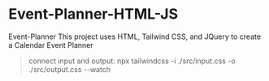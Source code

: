 # Event-Planner-HTML-JS
Event-Planner This project uses HTML, Tailwind CSS, and JQuery to create a Calendar Event Planner 

> connect input and output: npx tailwindcss -i ./src/input.css -o ./src/output.css --watch
